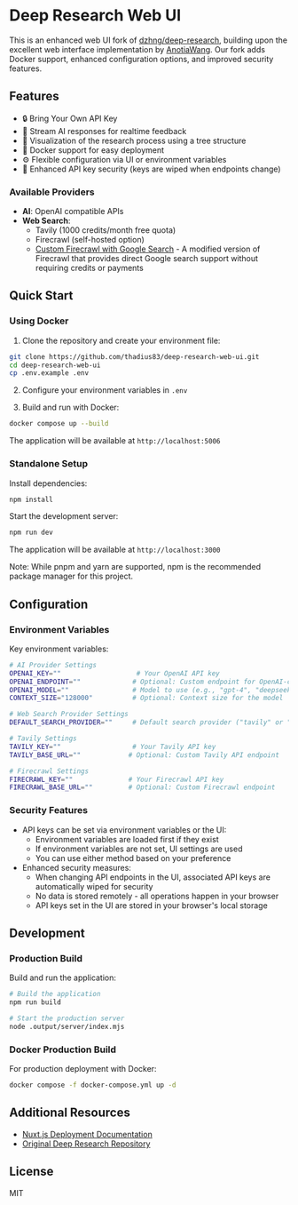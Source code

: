 # Deep Research Web UI

This is an enhanced web UI fork of [dzhng/deep-research](https://github.com/dzhng/deep-research), building upon the excellent web interface implementation by [AnotiaWang](https://github.com/AnotiaWang/deep-research-web-ui). Our fork adds Docker support, enhanced configuration options, and improved security features.

## Features

- 🔒 Bring Your Own API Key
- 🔄 Stream AI responses for realtime feedback
- 🌳 Visualization of the research process using a tree structure
- 🐳 Docker support for easy deployment
- ⚙️ Flexible configuration via UI or environment variables
- 🔐 Enhanced API key security (keys are wiped when endpoints change)

### Available Providers

- **AI**: OpenAI compatible APIs
- **Web Search**: 
  - Tavily (1000 credits/month free quota)
  - Firecrawl (self-hosted option)
  - [Custom Firecrawl with Google Search](https://github.com/thadius83/firecrawl-customgoogle) - A modified version of Firecrawl that provides direct Google search support without requiring credits or payments

## Quick Start

### Using Docker

1. Clone the repository and create your environment file:
```bash
git clone https://github.com/thadius83/deep-research-web-ui.git
cd deep-research-web-ui
cp .env.example .env
```

2. Configure your environment variables in `.env`

3. Build and run with Docker:
```bash
docker compose up --build
```

The application will be available at `http://localhost:5006`

### Standalone Setup

Install dependencies:
```bash
npm install
```

Start the development server:
```bash
npm run dev
```

The application will be available at `http://localhost:3000`

Note: While pnpm and yarn are supported, npm is the recommended package manager for this project.

## Configuration

### Environment Variables

Key environment variables:

```bash
# AI Provider Settings
OPENAI_KEY=""                   # Your OpenAI API key
OPENAI_ENDPOINT=""             # Optional: Custom endpoint for OpenAI-compatible APIs
OPENAI_MODEL=""                # Model to use (e.g., "gpt-4", "deepseek-r1:32b")
CONTEXT_SIZE="128000"          # Optional: Context size for the model

# Web Search Provider Settings
DEFAULT_SEARCH_PROVIDER=""     # Default search provider ("tavily" or "firecrawl")

# Tavily Settings
TAVILY_KEY=""                  # Your Tavily API key
TAVILY_BASE_URL=""            # Optional: Custom Tavily API endpoint

# Firecrawl Settings
FIRECRAWL_KEY=""              # Your Firecrawl API key
FIRECRAWL_BASE_URL=""         # Optional: Custom Firecrawl endpoint
```

### Security Features

- API keys can be set via environment variables or the UI:
  - Environment variables are loaded first if they exist
  - If environment variables are not set, UI settings are used
  - You can use either method based on your preference
- Enhanced security measures:
  - When changing API endpoints in the UI, associated API keys are automatically wiped for security
  - No data is stored remotely - all operations happen in your browser
  - API keys set in the UI are stored in your browser's local storage

## Development

### Production Build

Build and run the application:
```bash
# Build the application
npm run build

# Start the production server
node .output/server/index.mjs
```

### Docker Production Build

For production deployment with Docker:
```bash
docker compose -f docker-compose.yml up -d
```

## Additional Resources

- [Nuxt.js Deployment Documentation](https://nuxt.com/docs/getting-started/deployment)
- [Original Deep Research Repository](https://github.com/dzhng/deep-research)

## License

MIT
